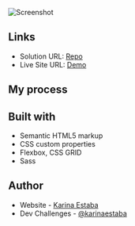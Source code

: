 ![Screenshot](./screenshot.png)

## Links

- Solution URL: [Repo](https://github.com/karinaestaba/edie-homepage.git)
- Live Site URL: [Demo](https://karinaestaba.github.io/edie-homepage)

## My process

## Built with

- Semantic HTML5 markup
- CSS custom properties
- Flexbox, CSS GRID
- Sass

## Author

- Website - [Karina Estaba](https://karina-estaba.gitlab.io/directorio-repositorios/)
- Dev Challenges - [@karinaestaba](https://devchallenges.io/portfolio/karinaestaba)
